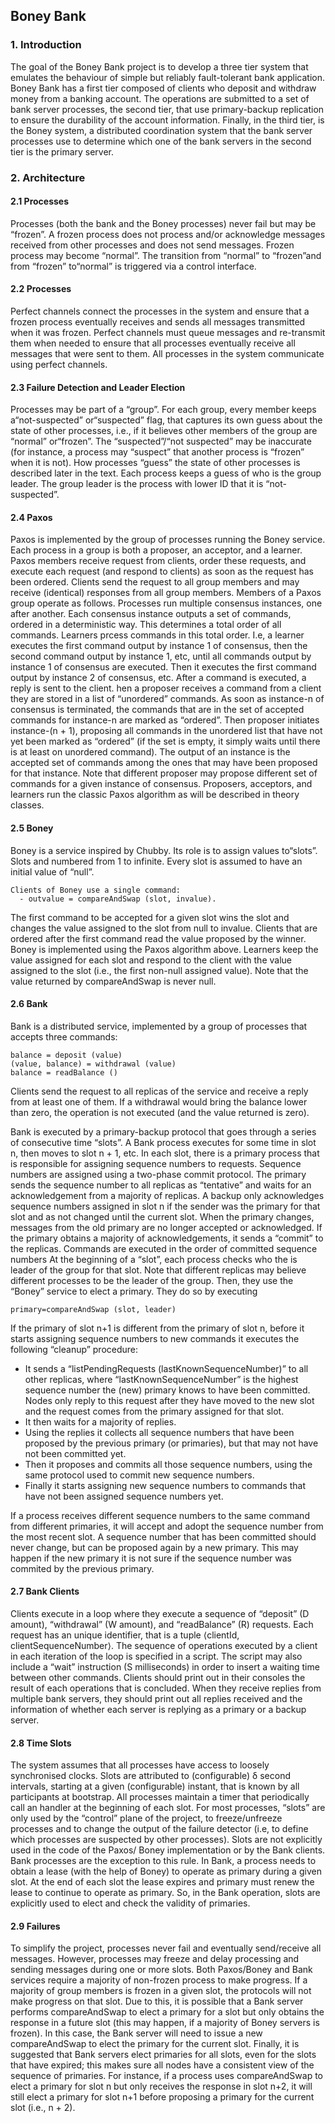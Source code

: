 ## Boney Bank
### 1. Introduction

The goal of the Boney Bank project is to develop a three tier system that emulates the behaviour of simple but reliably fault-tolerant bank application. Boney Bank has a first tier composed of clients who deposit and withdraw money from a banking account. The operations are submitted to a set of bank server processes, the second tier, that use primary-backup replication to ensure the durability of the account information. Finally, in the third tier, is the Boney system, a distributed coordination system that the bank server processes use to determine which one of the bank servers in the second tier is the primary server.

### 2. Architecture
#### 2.1 Processes

Processes (both the bank and the Boney processes) never fail but may be “frozen”. A frozen process does not process and/or acknowledge messages received from other processes and does not send messages. Frozen process may become “normal”. The transition from “normal” to “frozen”and from “frozen” to“normal” is triggered via a control interface.

#### 2.2 Processes
Perfect channels connect the processes in the system and ensure that a frozen process eventually receives and sends all messages transmitted when it was frozen. Perfect channels must queue messages and re-transmit them when needed to ensure that all processes eventually receive all messages that were sent to them. 
All processes in the system communicate using perfect channels.

#### 2.3 Failure Detection and Leader Election

Processes may be part of a “group”. For each group, every member keeps a“not-suspected” or“suspected” flag, that captures its own guess about the state of other processes, i.e., if it believes other members of the group are “normal” or“frozen”. The “suspected”/“not suspected” may be inaccurate (for instance, a process may “suspect” that another process is “frozen” when it is not). How processes “guess” the state of other processes is described later in the text. 
Each process keeps a guess of who is the group leader. The group leader is the process with lower ID that it is “not-suspected”.

#### 2.4 Paxos

Paxos is implemented by the group of processes running the Boney service. Each process in a group is both a proposer, an acceptor, and a learner. Paxos members receive request from clients, order these requests, and execute each request (and respond to clients) as
soon as the request has been ordered.
Clients send the request to all group members and may receive (identical) responses from all group members.
Members of a Paxos group operate as follows. Processes run multiple consensus instances, one after another. Each consensus instance outputs a set of commands, ordered in a deterministic way. This determines a total order of all commands. Learners prcess commands in this total order. I.e, a learner executes the first command output by instance 1 of consensus, then the second command output by instance 1, etc, until all commands output by instance 1 of consensus are executed. Then it executes the first command output by instance 2 of consensus, etc. After a command is executed, a reply is sent to the client.
hen a proposer receives a command from a client they are stored in a list of “unordered” commands. As soon as instance-n of consensus is terminated, the commands that are in the set of accepted commands for instance-n are marked as “ordered”. Then proposer initiates instance-(n + 1), proposing all commands in the unordered list that have not yet been marked as “ordered” (if the set is empty, it simply waits until there is at least on unordered command). The output of an instance is the accepted set of commands among the ones that may have been proposed for that instance. Note that different proposer may propose different set of commands for a given instance of consensus.
Proposers, acceptors, and learners run the classic Paxos algorithm as will be described in theory classes.

#### 2.5 Boney

Boney is a service inspired by Chubby. Its role is to assign values to“slots”. Slots and numbered from 1 to infinite. Every slot is assumed to have an initial value of “null”.

    Clients of Boney use a single command:
      - outvalue = compareAndSwap (slot, invalue).
The first command to be accepted for a given slot wins the slot and changes the value assigned to the slot from null to invalue. Clients that are ordered after the first command read the value proposed by the winner.
Boney is implemented using the Paxos algorithm above. Learners keep the value assigned for each slot and respond to the client with the value assigned to the slot (i.e., the first non-null assigned value). Note that the value returned by compareAndSwap is never null.

#### 2.6 Bank

Bank is a distributed service, implemented by a group of processes that accepts three commands:

    balance = deposit (value)
    (value, balance) = withdrawal (value)
    balance = readBalance ()

Clients send the request to all replicas of the service and receive a reply from at least one of them. If a withdrawal would bring the balance lower than zero, the operation is not executed (and the value returned is zero).

Bank is executed by a primary-backup protocol that goes through a series of consecutive time “slots”. A Bank process executes for some time in slot n, then moves to slot n + 1, etc. In each slot, there is a primary process that is responsible for assigning sequence numbers to requests. Sequence numbers are assigned using a two-phase commit protocol. The primary sends the sequence number to all replicas as “tentative” and waits for an acknowledgement from a majority of replicas. A backup only acknowledges sequence numbers assigned in slot n if the sender was the primary for that slot and as not changed until the current slot. When the primary changes, messages from the old primary are no longer accepted or acknowledged. If the primary obtains a majority of acknowledgements, it sends a “commit” to the replicas. Commands are executed in the
order of committed sequence numbers
At the beginning of a “slot”, each process checks who the is leader of the group for that slot. Note that different replicas may believe different processes to be the leader of the group. Then, they use the “Boney” service to elect a primary. They do so by executing
    
    primary=compareAndSwap (slot, leader)

If the primary of slot n+1 is different from the primary of slot n, before it starts assigning sequence numbers to new commands it executes the following “cleanup” procedure:
- It sends a “listPendingRequests (lastKnownSequenceNumber)” to all other replicas, where “lastKnownSequenceNumber” is the highest sequence number the (new) primary knows to have been committed. Nodes only reply to this request after they have moved to the new slot and the request comes from the primary assigned for that slot.
- It then waits for a majority of replies.
- Using the replies it collects all sequence numbers that have been proposed by the previous primary (or primaries), but that may not have not been committed yet.
- Then it proposes and commits all those sequence numbers, using the same protocol used to commit new sequence numbers.
- Finally it starts assigning new sequence numbers to commands that have not been assigned sequence numbers yet.

If a process receives different sequence numbers to the same command from different primaries, it will accept and adopt the sequence number from the most recent slot. A sequence number that has been committed should never change, but can be proposed again by a new primary. This may happen if the new primary it is not sure if the sequence number was commited by the previous primary.

#### 2.7 Bank Clients

Clients execute in a loop where they execute a sequence of “deposit” (D amount), “withdrawal” (W amount), and “readBalance” (R) requests. Each request has an unique identifier, that is a tuple ⟨clientId, clientSequenceNumber⟩. The sequence of operations executed by a client in each iteration of the loop is specified in a script. The script may also include a “wait” instruction (S milliseconds) in order to insert a waiting time between other commands. Clients should print out in their consoles the result of each operations that is concluded. When they receive replies from multiple bank servers, they should print out all replies received and the information of whether each server is replying as a primary or a backup server.

#### 2.8 Time Slots

The system assumes that all processes have access to loosely synchronised clocks. Slots are attributed to (configurable) δ second intervals, starting at a given (configurable) instant, that is known by all participants at bootstrap. All processes maintain a timer that periodically call an handler at the beginning of each slot.
For most processes, “slots” are only used by the “control” plane of the project, to freeze/unfreeze processes and to change the output of the failure detector (i.e, to define which processes are suspected by other processes). Slots are not explicitly used in the code of the Paxos/ Boney implementation or by the Bank clients.
Bank processes are the exception to this rule. In Bank, a process needs to obtain a lease (with the help of Boney) to operate as primary during a given slot. At the end of each slot the lease expires and primary must renew the lease to continue to operate as primary. So, in the Bank operation, slots are explicitly used to elect and check the validity of primaries.


#### 2.9 Failures

To simplify the project, processes never fail and eventually send/receive all messages. However, processes may freeze and delay processing and sending messages during one or more slots. Both Paxos/Boney and Bank services require a majority of non-frozen process to make progress. If a majority of group members is frozen in a given slot, the protocols will not make progress on that slot. Due to this, it is possible that a Bank server performs compareAndSwap to elect a primary for a slot but only obtains the response in a future slot (this may happen, if a majority of Boney servers is frozen). In this case, the Bank server will need to issue a new compareAndSwap to elect the primary for the current slot. Finally, it is suggested that Bank servers elect primaries for all slots, even for the slots that have expired; this makes sure all nodes have a consistent view of the sequence of primaries. For instance, if a process uses compareAndSwap to elect a primary for slot n but only receives the response in slot n+2, it will still elect a primary for slot n+1 before proposing a primary for the current slot (i.e., n + 2).









